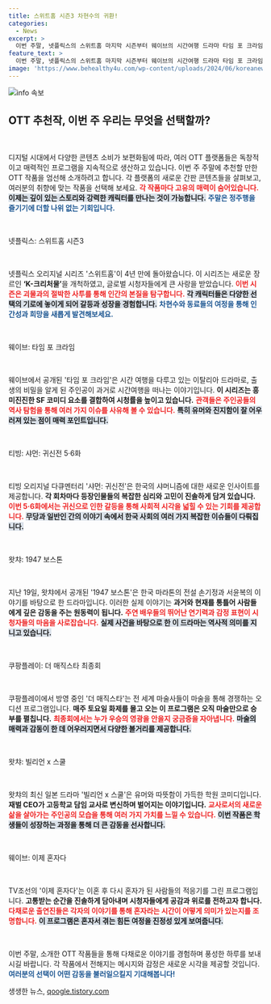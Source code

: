 ```yaml
---
title: 스위트홈 시즌3 차현수의 귀환!
categories:
  - News
excerpt: >
  이번 주말, 넷플릭스의 스위트홈 마지막 시즌부터 웨이브의 시간여행 드라마 타임 포 크라임까지! 놓치면 후회할 OTT 추천작들을 소개합니다. 여러분의 정주행 리스트를 준비하세요!
feature_text: >
  이번 주말, 넷플릭스의 스위트홈 마지막 시즌부터 웨이브의 시간여행 드라마 타임 포 크라임까지! 놓치면 후회할 OTT 추천작들을 소개합니다. 여러분의 정주행 리스트를 준비하세요!
image: 'https://www.behealthy4u.com/wp-content/uploads/2024/06/koreanews.jpg'
---
```


<p><img src="https://www.behealthy4u.com/wp-content/uploads/2024/06/koreanews.jpg" alt="info 속보" /></p>

<h2 data-ke-size="size26">OTT 추천작, 이번 주 우리는 무엇을 선택할까?</h2>

<p data-ke-size="size16">&nbsp;</p>

<p>디지털 시대에서 다양한 콘텐츠 소비가 보편화됨에 따라, 여러 OTT 플랫폼들은 독창적이고 매력적인 프로그램을 지속적으로 생산하고 있습니다. 이번 주 주말에 추천할 만한 OTT 작품을 엄선해 소개하려고 합니다. 각 플랫폼의 새로운 간판 콘텐츠들을 살펴보고, 여러분의 취향에 맞는 작품을 선택해 보세요. <b><span style="color: #ee2323;">각 작품마다 고유의 매력이 숨어있습니다.</span></b> <b><span style="background-color: #21538527;">이제는 깊이 있는 스토리와 강력한 캐릭터를 만나는 것이 가능합니다.</span></b> <b><span style="color: #1a5490;">주말은 정주행을 즐기기에 더할 나위 없는 기회입니다.</span></b></p>

<p data-ke-size="size16">&nbsp;</p>

<p>넷플릭스: 스위트홈 시즌3</p>

<p data-ke-size="size16">&nbsp;</p>

<p>넷플릭스 오리지널 시리즈 '스위트홈'이 4년 만에 돌아왔습니다. 이 시리즈는 새로운 장르인 <b>‘K-크리처물’</b>을 개척하였고, 글로벌 시청자들에게 큰 사랑을 받았습니다. <b><span style="color: #ee2323;">이번 시즌은 괴물과의 절박한 사투를 통해 인간의 본질을 탐구합니다.</span></b> <b><span style="background-color: #21538527;">각 캐릭터들은 다양한 선택의 기로에 놓이게 되어 갈등과 성장을 경험합니다.</span></b> <b><span style="color: #1a5490;">차현수와 동료들의 여정을 통해 인간성과 희망을 새롭게 발견해보세요.</span></b></p>

<p data-ke-size="size16">&nbsp;</p>

<p>웨이브: 타임 포 크라임</p>

<p data-ke-size="size16">&nbsp;</p>

<p>웨이브에서 공개된 '타임 포 크라임'은 시간 여행을 다루고 있는 이탈리아 드라마로, 출생의 비밀을 알게 된 주인공이 과거로 시간여행을 떠나는 이야기입니다. <b>이 시리즈는 흥미진진한 SF 코미디 요소를 결합하여 시청률을 높이고 있습니다.</b> <b><span style="color: #ee2323;">관객들은 주인공들의 역사 탐험을 통해 여러 가지 이슈를 사유해 볼 수 있습니다.</span></b> <b><span style="background-color: #21538527;">특히 유머와 진지함이 잘 어우러져 있는 점이 매력 포인트입니다.</span></b></p>

<p data-ke-size="size16">&nbsp;</p>

<p>티빙: 샤먼: 귀신전 5·6화</p>

<p data-ke-size="size16">&nbsp;</p>

<p>티빙 오리지널 다큐멘터리 '샤먼: 귀신전'은 한국의 샤머니즘에 대한 새로운 인사이트를 제공합니다. <b>각 회차마다 등장인물들의 복잡한 심리와 고민이 진솔하게 담겨 있습니다.</b> <b><span style="color: #ee2323;">이번 5·6화에서는 귀신으로 인한 갈등을 통해 사회적 시각을 넓힐 수 있는 기회를 제공합니다.</span></b> <b><span style="background-color: #21538527;">무당과 일반인 간의 이야기 속에서 한국 사회의 여러 가지 복잡한 이슈들이 다뤄집니다.</span></b></p>

<p data-ke-size="size16">&nbsp;</p>

<p>왓챠: 1947 보스톤</p>

<p data-ke-size="size16">&nbsp;</p>

<p>지난 19일, 왓챠에서 공개된 '1947 보스톤'은 한국 마라톤의 전설 손기정과 서윤복의 이야기를 바탕으로 한 드라마입니다. 이러한 실제 이야기는 <b>과거와 현재를 통틀어 사람들에게 깊은 감동을 주는 원동력이 됩니다.</b> <b><span style="color: #ee2323;">주연 배우들의 뛰어난 연기력과 감정 표현이 시청자들의 마음을 사로잡습니다.</span></b> <b><span style="background-color: #21538527;">실제 사건을 바탕으로 한 이 드라마는 역사적 의미를 지니고 있습니다.</span></b></p>

<p data-ke-size="size16">&nbsp;</p>

<p>쿠팡플레이: 더 매직스타 최종회</p>

<p data-ke-size="size16">&nbsp;</p>

<p>쿠팡플레이에서 방영 중인 '더 매직스타'는 전 세계 마술사들이 마술을 통해 경쟁하는 오디션 프로그램입니다. <b>매주 토요일 화제를 몰고 오는 이 프로그램은 오직 마술만으로 승부를 펼칩니다.</b> <b><span style="color: #ee2323;">최종회에서는 누가 우승의 영광을 안을지 궁금증을 자아냅니다.</span></b> <b><span style="background-color: #21538527;">마술의 매력과 감동이 한 데 어우러지면서 다양한 볼거리를 제공합니다.</span></b></p>

<p data-ke-size="size16">&nbsp;</p>

<p>왓챠: 빌리언 x 스쿨</p>

<p data-ke-size="size16">&nbsp;</p>

<p>왓챠의 최신 일본 드라마 '빌리언 x 스쿨'은 유머와 따뜻함이 가득한 학원 코미디입니다. <b>재벌 CEO가 고등학교 담임 교사로 변신하며 벌어지는 이야기입니다.</b> <b><span style="color: #ee2323;">교사로서의 새로운 삶을 살아가는 주인공의 모습을 통해 여러 가지 가치를 느낄 수 있습니다.</span></b> <b><span style="background-color: #21538527;">이번 작품은 학생들이 성장하는 과정을 통해 더 큰 감동을 선사합니다.</span></b></p>

<p data-ke-size="size16">&nbsp;</p>

<p>웨이브: 이제 혼자다</p>

<p data-ke-size="size16">&nbsp;</p>

<p>TV조선의 '이제 혼자다'는 이혼 후 다시 혼자가 된 사람들의 적응기를 그린 프로그램입니다. <b>고통받는 순간을 진솔하게 담아내며 시청자들에게 공감과 위로를 전하고자 합니다.</b> <b><span style="color: #ee2323;">다채로운 출연진들은 각자의 이야기를 통해 혼자라는 시간이 어떻게 의미가 있는지를 조명합니다.</span></b> <b><span style="background-color: #21538527;">이 프로그램은 혼자서 겪는 힘든 여정을 진정성 있게 보여줍니다.</span></b></p>

<p data-ke-size="size16">&nbsp;</p>

<p>이번 주말, 소개한 OTT 작품들을 통해 다채로운 이야기를 경험하며 풍성한 하루를 보내시길 바랍니다. 각 작품에서 전해지는 메시지와 감정은 새로운 시각을 제공할 것입니다. <b><span style="color: #1a5490;">여러분의 선택이 어떤 감동을 불러일으킬지 기대해봅니다!</span></b></p>
생생한 뉴스, <a href="https://qoogle.tistory.com" rel="dofollow">qoogle.tistory.com</a>


